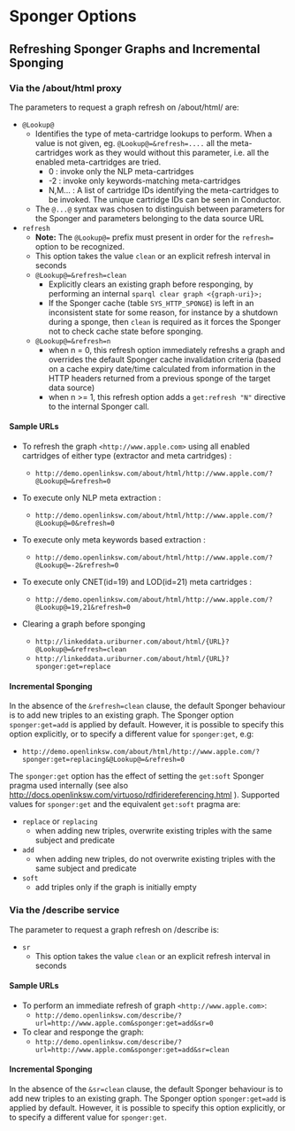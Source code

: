 
# Sponger Options

## Refreshing Sponger Graphs and Incremental Sponging

### Via the /about/html proxy

The parameters to request a graph refresh on /about/html/ are:

  * `@Lookup@`
    * Identifies the type of meta-cartridge lookups to perform.  When a value is not given, eg. `@Lookup@=&refresh=....` all the meta-cartridges work as they would without this parameter, i.e. all the enabled meta-cartridges are tried.
      *  0  : invoke only the NLP meta-cartridges
      * -2 : invoke only keywords-matching meta-cartridges
      * N,M... : A list of cartridge IDs identifying the meta-cartridges to be invoked. The unique cartridge IDs can be seen in Conductor.
    * The `@...@` syntax was chosen to distinguish between parameters for the Sponger and parameters belonging to the data source URL
  * `refresh`
    * **Note:** The `@Lookup@=` prefix must present in order for the `refresh=` option to be recognized.
    * This option takes the value `clean` or an explicit refresh interval in seconds
    * `@Lookup@=&refresh=clean`
      * Explicitly clears an existing graph before responging, by performing an internal `sparql clear graph <{graph-uri}>;`
      * If the Sponger cache (table `SYS_HTTP_SPONGE`) is left in an inconsistent state for some reason, for instance by a shutdown during a sponge, then `clean` is required as it forces the Sponger not to check cache state before sponging. 
    * `@Lookup@=&refresh=n`
      * when n = 0, this refresh option immediately refreshs a graph and overrides the default Sponger cache invalidation criteria (based on a cache expiry date/time calculated from information in the HTTP headers returned from a previous sponge of the target data source)
      * when n >= 1, this refresh option adds a `get:refresh "N"` directive to the internal Sponger call.

#### Sample URLs

  * To refresh the graph `<http://www.apple.com>` using all enabled cartridges of either type (extractor and meta cartridges) : 
    * `http://demo.openlinksw.com/about/html/http://www.apple.com/?@Lookup@=&refresh=0`
  * To execute only NLP meta extraction :
    * `http://demo.openlinksw.com/about/html/http://www.apple.com/?@Lookup@=0&refresh=0`
  * To execute only meta keywords based extraction :
    * `http://demo.openlinksw.com/about/html/http://www.apple.com/?@Lookup@=-2&refresh=0`
  * To execute only CNET(id=19) and LOD(id=21) meta cartridges : 
    * `http://demo.openlinksw.com/about/html/http://www.apple.com/?@Lookup@=19,21&refresh=0`

  * Clearing a graph before sponging
    * `http://linkeddata.uriburner.com/about/html/{URL}?@Lookup@=&refresh=clean`
    * `http://linkeddata.uriburner.com/about/html/{URL}?sponger:get=replace`

#### Incremental Sponging

In the absence of the `&refresh=clean` clause, the default Sponger behaviour is to add new triples to an existing graph. The Sponger option `sponger:get=add` is applied by default. However, it is possible to specify this option explicitly, or to specify a different value for `sponger:get`, e.g:

  * `http://demo.openlinksw.com/about/html/http://www.apple.com/?sponger:get=replacing&@Lookup@=&refresh=0`

The `sponger:get` option has the effect of setting the `get:soft` Sponger pragma used internally (see also http://docs.openlinksw.com/virtuoso/rdfiridereferencing.html ).
Supported values for `sponger:get` and the equivalent `get:soft` pragma are:

  * `replace` or `replacing`
    * when adding new triples, overwrite existing triples with the same subject and predicate
  * `add`
    * when adding new triples, do not overwrite existing triples with the same subject and predicate
  * `soft`
    * add triples only if the graph is initially empty

### Via the /describe service

The parameter to request a graph refresh on /describe is:

  * `sr`
    *  This option takes the value `clean` or an explicit refresh interval in seconds

#### Sample URLs

  * To perform an immediate refresh of graph `<http://www.apple.com>`:
    * `http://demo.openlinksw.com/describe/?url=http://www.apple.com&sponger:get=add&sr=0`
  * To clear and responge the graph:
    * `http://demo.openlinksw.com/describe/?url=http://www.apple.com&sponger:get=add&sr=clean`

#### Incremental Sponging

In the absence of the `&sr=clean` clause, the default Sponger behaviour is to add new triples to an existing graph. The Sponger option `sponger:get=add` is applied by default. However, it is possible to specify this option explicitly, or to specify a different value for `sponger:get`.